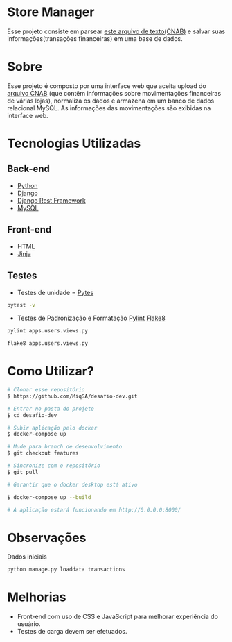 # Store Manager

Esse projeto consiste em parsear [este arquivo de texto(CNAB)](https://github.com/ByCodersTec/desafio-ruby-on-rails/blob/master/CNAB.txt) e salvar suas informações(transações financeiras) em uma base de dados.

# Sobre

Esse projeto é composto por uma interface web que aceita upload do [arquivo CNAB](https://github.com/ByCodersTec/desafio-ruby-on-rails/blob/master/CNAB.txt) (que contêm informações sobre movimentações financeiras de várias lojas), normaliza os dados e armazena em um banco de dados relacional MySQL. As informações das movimentações são exibidas na interface web.


# Tecnologias Utilizadas

## Back-end

- [Python](https://www.python.org/)
- [Django](https://www.djangoproject.com/)
- [Django Rest Framework](https://www.django-rest-framework.org/)
- [MySQL](https://www.mysql.com/)

## Front-end

- HTML
- [Jinja](https://jinja.palletsprojects.com/en/3.0.x/)

## Testes

- Testes de unidade = [Pytes](https://docs.python.org/3/library/unittest.html)
```bash
pytest -v 
```
- Testes de Padronização e Formatação
[Pylint](https://pypi.org/project/pylint/)
[Flake8](https://pypi.org/project/flake8/)

```bash
pylint apps.users.views.py

flake8 apps.users.views.py
```


# Como Utilizar?

```bash
# Clonar esse repositório
$ https://github.com/MiqSA/desafio-dev.git

# Entrar no pasta do projeto
$ cd desafio-dev

# Subir aplicação pelo docker
$ docker-compose up

# Mude para branch de desenvolvimento 
$ git checkout features

# Sincronize com o repositório
$ git pull

# Garantir que o docker desktop está ativo 

$ docker-compose up --build

# A aplicação estará funcionando em http://0.0.0.0:8000/

```

# Observações

Dados iniciais

```bash
python manage.py loaddata transactions
```

# Melhorias
- Front-end com uso de CSS e JavaScript para melhorar experiência do usuário.
- Testes de carga devem ser efetuados.
